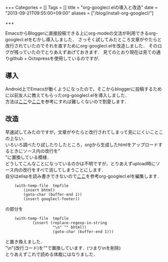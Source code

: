 +++
Categories = []
Tags = []
title = "org-googlecl.elの導入と改造"
date = "2013-09-21T09:55:00+09:00"
aliases = ["/blog/install-org-googlecl/"]

+++

EmacsからBloggerに直接投稿できる上にorg-modeの文法が利用できるorg-googlecl.elをむかし導入しました．
さっそく試してみたところ文章がやたらと改行されていたのでそれを直すためにorg-googlecl.elを改造しました．
そのログが残っていたのでとりあえずあげておきます．
見てのとおり現在は見ての通りgithub + Octopressを使用しているのですが．

<!--more-->


## 導入
Android上でEmacsが動くようになったので，そこからbloggerに投稿するために以前友人に教えてもらったorg-googlecl.elを導入しました．  
方法は[ここ](http://hitsumabushi-pc.blogspot.jp/2011/12/org-googleclel.html)や[ここ](http://kikukawatei.blogspot.jp/2011/01/org-googleclel-blogger_4570.html)を参考にすれば難しくないので割愛します．

## 改造
早速試してみたのですが，文章がやたらと改行されてしまって見ににくいことこの上ない．  
いろいろ調べたり試したりしたところ，orgから生成したhtmlをアップロードするときにソース内の改行を"<br />"に置換している模様．  
どうしてこんなことになっているのかは不明ですが，とりあえずupload時にソース内の改行をすべて消してしまうことにします．  
自分はelispを読み書きできないので[ここ](http://kikukawatei.blogspot.jp/2011/01/org-googleclel.html)を参考org-googlecl.elを編集します．

        (with-temp-file  tmpfile
            (insert bhtml)
            (goto-char (buffer-end 1))
            (insert googlecl-footer))

の部分を

        (with-temp-file  tmpfile
                (insert (replace-regexp-in-string
                         "\n" "" bhtml))
                         (goto-char (buffer-end 1)))

と置き換えました．  
"\n"(改行コード)を""で置換しています．(つまり\nを削除)  
とりあえずこれで読める体裁にはなりました．


